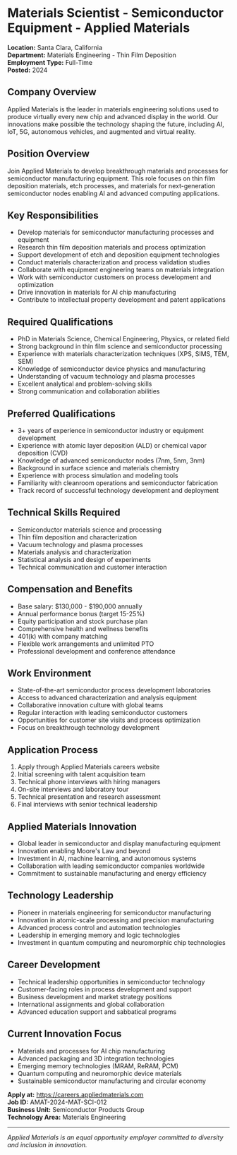 # Materials Scientist - Semiconductor Equipment - Applied Materials

**Location:** Santa Clara, California  
**Department:** Materials Engineering - Thin Film Deposition  
**Employment Type:** Full-Time  
**Posted:** 2024  

## Company Overview

Applied Materials is the leader in materials engineering solutions used to produce virtually every new chip and advanced display in the world. Our innovations make possible the technology shaping the future, including AI, IoT, 5G, autonomous vehicles, and augmented and virtual reality.

## Position Overview

Join Applied Materials to develop breakthrough materials and processes for semiconductor manufacturing equipment. This role focuses on thin film deposition materials, etch processes, and materials for next-generation semiconductor nodes enabling AI and advanced computing applications.

## Key Responsibilities

- Develop materials for semiconductor manufacturing processes and equipment
- Research thin film deposition materials and process optimization
- Support development of etch and deposition equipment technologies
- Conduct materials characterization and process validation studies
- Collaborate with equipment engineering teams on materials integration
- Work with semiconductor customers on process development and optimization
- Drive innovation in materials for AI chip manufacturing
- Contribute to intellectual property development and patent applications

## Required Qualifications

- PhD in Materials Science, Chemical Engineering, Physics, or related field
- Strong background in thin film science and semiconductor processing
- Experience with materials characterization techniques (XPS, SIMS, TEM, SEM)
- Knowledge of semiconductor device physics and manufacturing
- Understanding of vacuum technology and plasma processes
- Excellent analytical and problem-solving skills
- Strong communication and collaboration abilities

## Preferred Qualifications

- 3+ years of experience in semiconductor industry or equipment development
- Experience with atomic layer deposition (ALD) or chemical vapor deposition (CVD)
- Knowledge of advanced semiconductor nodes (7nm, 5nm, 3nm)
- Background in surface science and materials chemistry
- Experience with process simulation and modeling tools
- Familiarity with cleanroom operations and semiconductor fabrication
- Track record of successful technology development and deployment

## Technical Skills Required

- Semiconductor materials science and processing
- Thin film deposition and characterization
- Vacuum technology and plasma processes
- Materials analysis and characterization
- Statistical analysis and design of experiments
- Technical communication and customer interaction

## Compensation and Benefits

- Base salary: $130,000 - $190,000 annually
- Annual performance bonus (target 15-25%)
- Equity participation and stock purchase plan
- Comprehensive health and wellness benefits
- 401(k) with company matching
- Flexible work arrangements and unlimited PTO
- Professional development and conference attendance

## Work Environment

- State-of-the-art semiconductor process development laboratories
- Access to advanced characterization and analysis equipment
- Collaborative innovation culture with global teams
- Regular interaction with leading semiconductor customers
- Opportunities for customer site visits and process optimization
- Focus on breakthrough technology development

## Application Process

1. Apply through Applied Materials careers website
2. Initial screening with talent acquisition team
3. Technical phone interviews with hiring managers
4. On-site interviews and laboratory tour
5. Technical presentation and research assessment
6. Final interviews with senior technical leadership

## Applied Materials Innovation

- Global leader in semiconductor and display manufacturing equipment
- Innovation enabling Moore's Law and beyond
- Investment in AI, machine learning, and autonomous systems
- Collaboration with leading semiconductor companies worldwide
- Commitment to sustainable manufacturing and energy efficiency

## Technology Leadership

- Pioneer in materials engineering for semiconductor manufacturing
- Innovation in atomic-scale processing and precision manufacturing
- Advanced process control and automation technologies
- Leadership in emerging memory and logic technologies
- Investment in quantum computing and neuromorphic chip technologies

## Career Development

- Technical leadership opportunities in semiconductor technology
- Customer-facing roles in process development and support
- Business development and market strategy positions
- International assignments and global collaboration
- Advanced education support and sabbatical programs

## Current Innovation Focus

- Materials and processes for AI chip manufacturing
- Advanced packaging and 3D integration technologies
- Emerging memory technologies (MRAM, ReRAM, PCM)
- Quantum computing and neuromorphic device materials
- Sustainable semiconductor manufacturing and circular economy

**Apply at:** https://careers.appliedmaterials.com  
**Job ID:** AMAT-2024-MAT-SCI-012  
**Business Unit:** Semiconductor Products Group  
**Technology Area:** Materials Engineering

---

*Applied Materials is an equal opportunity employer committed to diversity and inclusion in innovation.*